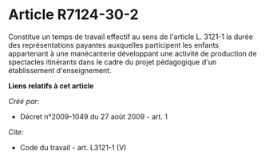 # Article R7124-30-2

Constitue un temps de travail effectif au sens de l'article L. 3121-1 la durée des représentations payantes auxquelles
participent les enfants appartenant à une manécanterie développant une activité de production de spectacles itinérants dans
le cadre du projet pédagogique d'un établissement d'enseignement.

**Liens relatifs à cet article**

_Créé par_:

  - Décret n°2009-1049 du 27 août 2009 - art. 1

_Cite_:

  - Code du travail - art. L3121-1 (V)
